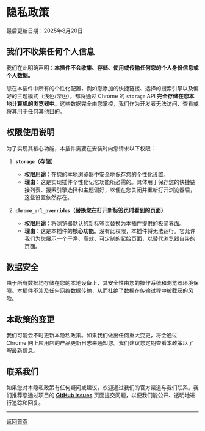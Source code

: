 # 隐私政策

最后更新日期：2025年8月20日

## 我们不收集任何个人信息

我们在此明确声明：**本插件不会收集、存储、使用或传输任何您的个人身份信息或个人数据。**

您在本插件中所有的个性化配置，例如您添加的快捷链接、选择的搜索引擎以及偏好的主题模式（浅色/深色），都将通过 Chrome 的 `storage` API **完全存储在您本地计算机的浏览器中**。这些数据完全由您掌控，我们作为开发者无法访问、查看或将其用于任何其他目的。

## 权限使用说明

为了实现其核心功能，本插件需要在安装时向您请求以下权限：

1.  **`storage`（存储）**
    * **权限用途**：在您的本地浏览器中安全地保存您的个性化设置。
    * **理由**：这是实现插件个性化记忆功能所必需的。具体用于保存您的快捷链接列表、搜索引擎选择和主题偏好，以便在您关闭并重新打开浏览器后，这些设置依然存在。

2.  **`chrome_url_overrides`（替换您在打开新标签页时看到的页面）**
    * **权限用途**：将浏览器默认的新标签页替换为本插件提供的极简界面。
    * **理由**：这是本插件的**核心功能**。没有此权限，本插件将无法运行。它允许我们为您展示一个干净、高效、可定制的起始页面，以替代浏览器自带的页面。

## 数据安全

由于所有数据均存储在您的本地设备上，其安全性由您的操作系统和浏览器环境保障。本插件不涉及任何网络数据传输，从而杜绝了数据在传输过程中被截获的风险。

## 本政策的变更

我们可能会不时更新本隐私政策。如果我们做出任何重大变更，将会通过 Chrome 网上应用店的产品更新日志来通知您。我们建议您定期查看本政策以了解最新信息。

## 联系我们

如果您对本隐私政策有任何疑问或建议，欢迎通过我们的官方渠道与我们联系。我们推荐您通过项目的 [**GitHub Issues**](https://github.com/Planetes1mal/minimal-new-tab/issues) 页面提交问题，以便我们能公开、透明地进行追踪和回复。

---

[返回首页](index.html)